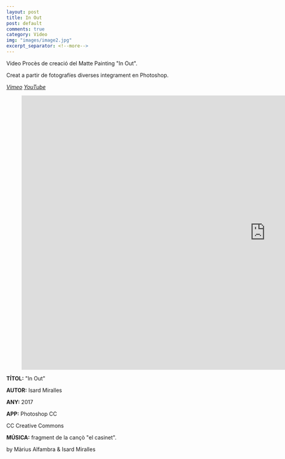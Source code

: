 ```yaml
---
layout: post
title: In Out
post: default
comments: true
category: Video
img: "images/image2.jpg"
excerpt_separator: <!--more-->
---
```


Video Procès de creació del Matte Painting "In Out".

Creat a partir de fotografíes diverses integrament en Photoshop.

<em><u><a href="https://vimeo.com/216814414" title="Veure a Vimeo" target="_blank"><i class="icon-vimeo"></i>Vimeo</a></u></em>
<em><u><a href="https://www.youtube.com/watch?v=TeQ-4-90t9I" title="Veure a YouTube" target="_blank"><i class="icon-play"></i>YouTube</a></u></em>


<!--more-->


<figure><iframe src="https://player.vimeo.com/video/216814414" width="1280" height="720" frameborder="0" webkitallowfullscreen mozallowfullscreen allowfullscreen></iframe></figure>


**TÍTOL:** "In Out"

**AUTOR:** Isard Miralles

**ANY:** 2017

**APP:** Photoshop CC

CC Creative Commons

**MÚSICA:** fragment de la cançò "el casinet".

by Màrius Alfambra & Isard Miralles